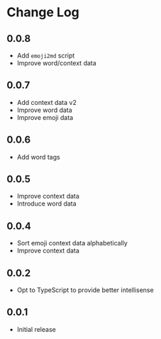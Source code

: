 # Change Log

## 0.0.8

- Add `emoji2md` script
- Improve word/context data

## 0.0.7

- Add context data v2
- Improve word data
- Improve emoji data

## 0.0.6

- Add word tags

## 0.0.5

- Improve context data
- Introduce word data

## 0.0.4

- Sort emoji context data alphabetically
- Improve context data

## 0.0.2

- Opt to TypeScript to provide better intellisense

## 0.0.1

- Initial release

